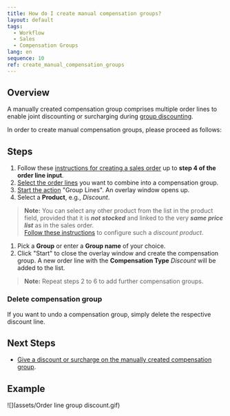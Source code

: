 ```yaml
---
title: How do I create manual compensation groups?
layout: default
tags:
  - Workflow
  - Sales
  - Compensation Groups
lang: en
sequence: 10
ref: create_manual_compensation_groups
---
```


## Overview
A manually created compensation group comprises multiple order lines to enable joint discounting or surcharging during [group discounting](Order_line_group_discount).

In order to create manual compensation groups, please proceed as follows:

## Steps
1. Follow these [instructions for creating a sales order](SalesOrder_recording) up to **step 4 of the order line input**.
1. [Select the order lines](RecordSelection) you want to combine into a compensation group.
1. [Start the action](StartAction) "Group Lines". An overlay window opens up.
1. Select a **Product**, e.g., *Discount*.
 >**Note:** You can select any other product from the list in the product field, provided that it is ***not stocked*** and linked to the very ***same price list*** as in the sales order.<br>
 [Follow these instructions](Aggregation_product_for_compensation_groups) to configure such a *discount product*.

1. Pick a **Group** or enter a **Group name** of your choice.
1. Click "Start" to close the overlay window and create the compensation group. A new order line with the **Compensation Type** *Discount* will be added to the list.
 >**Note:** Repeat steps 2 to 6 to add further compensation groups.

### Delete compensation group
If you want to undo a compensation group, simply delete the respective discount line.

## Next Steps
- [Give a discount or surcharge on the manually created compensation group](Order_line_group_discount).

## Example
![](assets/Order line group discount.gif)
